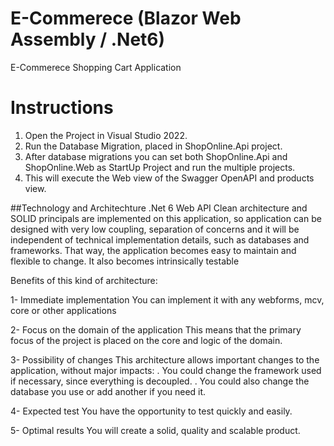 # E-Commerece (Blazor Web Assembly / .Net6)
E-Commerece Shopping Cart Application

# Instructions
1. Open the Project in Visual Studio 2022.
2. Run the Database Migration, placed in ShopOnline.Api project.
3. After database migrations you can set both ShopOnline.Api and ShopOnline.Web as StartUp Project and run the multiple projects.
4. This will execute the Web view of the Swagger OpenAPI and products view.


##Technology and Architechture .Net 6 Web API Clean architecture and SOLID principals are implemented on this application, so application can be designed with very low coupling, separation of concerns and it will be independent of technical implementation details, such as databases and frameworks. That way, the application becomes easy to maintain and flexible to change. It also becomes intrinsically testable

Benefits of this kind of architecture:

1- Immediate implementation You can implement it with any webforms, mcv, core or other applications

2- Focus on the domain of the application This means that the primary focus of the project is placed on the core and logic of the domain.

3- Possibility of changes This architecture allows important changes to the application, without major impacts:
    . You could change the framework used if necessary, since everything is decoupled.
    . You could also change the database you use or add another if you need it.

4- Expected test You have the opportunity to test quickly and easily.

5- Optimal results You will create a solid, quality and scalable product.
